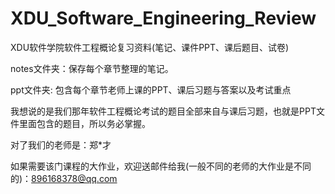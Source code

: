 # XDU_Software_Engineering_Review
XDU软件学院软件工程概论复习资料(笔记、课件PPT、课后题目、试卷)

notes文件夹：保存每个章节整理的笔记。

ppt文件夹: 包含每个章节老师上课的PPT、课后习题与答案以及考试重点

我想说的是我们那年软件工程概论考试的题目全部来自与课后习题，也就是PPT文件里面包含的题目，所以务必掌握。

对了我们的老师是：郑*才

如果需要该门课程的大作业，欢迎送邮件给我(一般不同的老师的大作业是不同的)：896168378@qq.com
